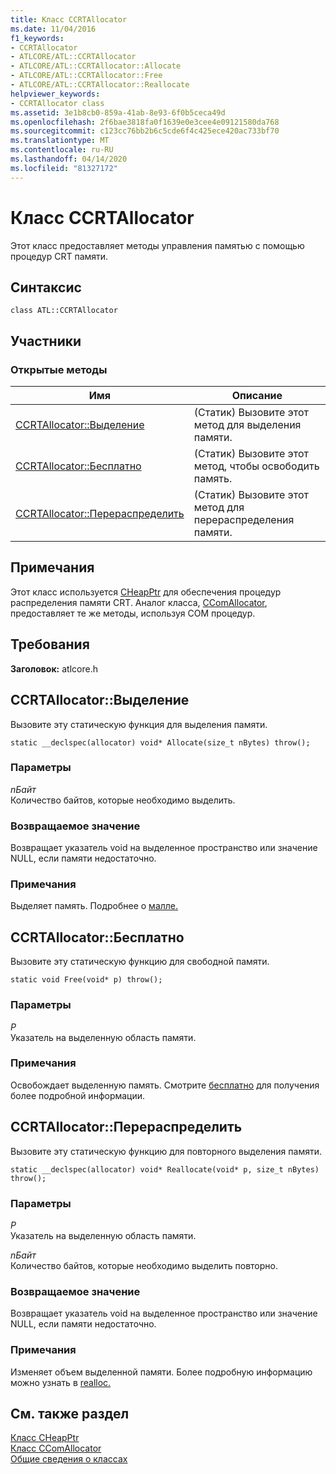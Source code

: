 ```yaml
---
title: Класс CCRTAllocator
ms.date: 11/04/2016
f1_keywords:
- CCRTAllocator
- ATLCORE/ATL::CCRTAllocator
- ATLCORE/ATL::CCRTAllocator::Allocate
- ATLCORE/ATL::CCRTAllocator::Free
- ATLCORE/ATL::CCRTAllocator::Reallocate
helpviewer_keywords:
- CCRTAllocator class
ms.assetid: 3e1b8cb0-859a-41ab-8e93-6f0b5ceca49d
ms.openlocfilehash: 2f6bae3818fa0f1639e0e3cee4e09121580da768
ms.sourcegitcommit: c123cc76bb2b6c5cde6f4c425ece420ac733bf70
ms.translationtype: MT
ms.contentlocale: ru-RU
ms.lasthandoff: 04/14/2020
ms.locfileid: "81327172"
---
```

# <a name="ccrtallocator-class"></a>Класс CCRTAllocator

Этот класс предоставляет методы управления памятью с помощью процедур CRT памяти.

## <a name="syntax"></a>Синтаксис

```
class ATL::CCRTAllocator
```

## <a name="members"></a>Участники

### <a name="public-methods"></a>Открытые методы

|Имя|Описание|
|----------|-----------------|
|[CCRTAllocator::Выделение](#allocate)|(Статик) Вызовите этот метод для выделения памяти.|
|[CCRTAllocator::Бесплатно](#free)|(Статик) Вызовите этот метод, чтобы освободить память.|
|[CCRTAllocator::Перераспределить](#reallocate)|(Статик) Вызовите этот метод для перераспределения памяти.|

## <a name="remarks"></a>Примечания

Этот класс используется [CHeapPtr](../../atl/reference/cheapptr-class.md) для обеспечения процедур распределения памяти CRT. Аналог класса, [CComAllocator](../../atl/reference/ccomallocator-class.md), предоставляет те же методы, используя COM процедур.

## <a name="requirements"></a>Требования

**Заголовок:** atlcore.h

## <a name="ccrtallocatorallocate"></a><a name="allocate"></a>CCRTAllocator::Выделение

Вызовите эту статическую функция для выделения памяти.

```
static __declspec(allocator) void* Allocate(size_t nBytes) throw();
```

### <a name="parameters"></a>Параметры

*nБайт*<br/>
Количество байтов, которые необходимо выделить.

### <a name="return-value"></a>Возвращаемое значение

Возвращает указатель void на выделенное пространство или значение NULL, если памяти недостаточно.

### <a name="remarks"></a>Примечания

Выделяет память. Подробнее о [малле.](../../c-runtime-library/reference/malloc.md)

## <a name="ccrtallocatorfree"></a><a name="free"></a>CCRTAllocator::Бесплатно

Вызовите эту статическую функцию для свободной памяти.

```
static void Free(void* p) throw();
```

### <a name="parameters"></a>Параметры

*P*<br/>
Указатель на выделенную область памяти.

### <a name="remarks"></a>Примечания

Освобождает выделенную память. Смотрите [бесплатно](../../c-runtime-library/reference/free.md) для получения более подробной информации.

## <a name="ccrtallocatorreallocate"></a><a name="reallocate"></a>CCRTAllocator::Перераспределить

Вызовите эту статическую функцию для повторного выделения памяти.

```
static __declspec(allocator) void* Reallocate(void* p, size_t nBytes) throw();
```

### <a name="parameters"></a>Параметры

*P*<br/>
Указатель на выделенную область памяти.

*nБайт*<br/>
Количество байтов, которые необходимо выделить повторно.

### <a name="return-value"></a>Возвращаемое значение

Возвращает указатель void на выделенное пространство или значение NULL, если памяти недостаточно.

### <a name="remarks"></a>Примечания

Изменяет объем выделенной памяти. Более подробную информацию можно узнать в [realloc.](../../c-runtime-library/reference/realloc.md)

## <a name="see-also"></a>См. также раздел

[Класс CHeapPtr](../../atl/reference/cheapptr-class.md)<br/>
[Класс CComAllocator](../../atl/reference/ccomallocator-class.md)<br/>
[Общие сведения о классах](../../atl/atl-class-overview.md)
